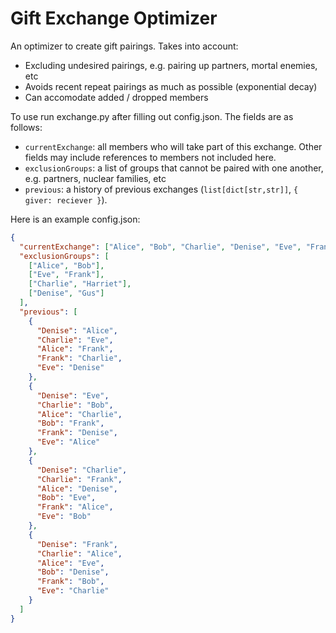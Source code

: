 # Gift Exchange Optimizer
An optimizer to create gift pairings. Takes into account:
* Excluding undesired pairings, e.g. pairing up partners, mortal enemies, etc
* Avoids recent repeat pairings as much as possible (exponential decay)
* Can accomodate added / dropped members

To use run exchange.py after filling out config.json. The fields are as follows:
* `currentExchange`: all members who will take part of this exchange. Other fields may include references to members not included here.
* `exclusionGroups`: a list of groups that cannot be paired with one another, e.g. partners, nuclear families, etc
* `previous`: a history of previous exchanges (`list[dict[str,str]]`, `{ giver: reciever }`).

Here is an example config.json:
```json
{
  "currentExchange": ["Alice", "Bob", "Charlie", "Denise", "Eve", "Frank"],
  "exclusionGroups": [
    ["Alice", "Bob"],
    ["Eve", "Frank"],
    ["Charlie", "Harriet"],
    ["Denise", "Gus"]
  ],
  "previous": [
    {
      "Denise": "Alice",
      "Charlie": "Eve",
      "Alice": "Frank",
      "Frank": "Charlie",
      "Eve": "Denise"
    },
    {
      "Denise": "Eve",
      "Charlie": "Bob",
      "Alice": "Charlie",
      "Bob": "Frank",
      "Frank": "Denise",
      "Eve": "Alice"
    },
    {
      "Denise": "Charlie",
      "Charlie": "Frank",
      "Alice": "Denise",
      "Bob": "Eve",
      "Frank": "Alice",
      "Eve": "Bob"
    },
    {
      "Denise": "Frank",
      "Charlie": "Alice",
      "Alice": "Eve",
      "Bob": "Denise",
      "Frank": "Bob",
      "Eve": "Charlie"
    }
  ]
}
```